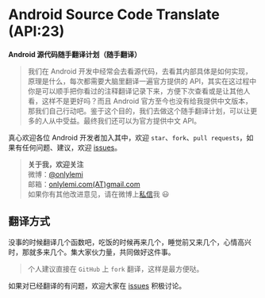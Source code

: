 # Android Source Code Translate (API:23)

**Android 源代码随手翻译计划（随手翻译）**

> 我们在 Android 开发中经常会去看源代码，去看其内部具体是如何实现，原理是什么，每次都需要大脑里翻译一遍官方提供的 API，其实在这过程中你是可以顺手把你看过的注释翻译记录下来，方便下次查看或是让其他人看，这样不是更好吗？而且 Android 官方至今也没有给我提供中文版本，那我们自己行动吧。鉴于这个目的，我们去做这个随手翻译计划，可以让更多的人从中受益。最终我们还可以为官方提供中文 API。

真心欢迎各位 Android 开发者加入其中，欢迎 `star`、`fork`、`pull requests`，如果有任何问题、建议，欢迎 [issues](https://github.com/onlylemi/android-source-code-translate/issues)。

> **关于我，欢迎关注**  
微博：[@onlylemi](http://weibo.com/xiaomi0623)  
邮箱：[onlylemi.com(AT)gmail.com](mailto:onlylemi.com@gmail.com)  
如果你有其他改进意见，请在微博上[私信](http://weibo.com/xiaomi0623)我 :smiley:

## 翻译方式

没事的时候翻译几个函数吧，吃饭的时候再来几个，睡觉前又来几个，心情高兴时，那就多来几个。集大家伙力量，共同做好这件事。

> 个人建议直接在 `GitHub` 上 `fork` 翻译，这样是最方便哒。

如果对已经翻译的有问题，欢迎大家在 [issues](https://github.com/onlylemi/android-source-code-translate/issues) 积极讨论。